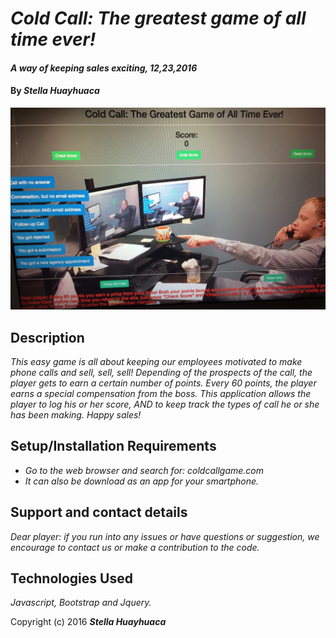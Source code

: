 # _Cold Call: The greatest game of all time ever!_

#### _A way of keeping sales exciting, 12,23,2016_

#### By _**Stella Huayhuaca**_

![screenshot](coldcall.JPG)

## Description

_This easy game is all about keeping our employees motivated to make phone calls and sell, sell, sell! Depending of the prospects of the call, the player gets to earn a certain number of points. Every 60 points, the player earns a special compensation from the boss. This application allows the player to log his or her score, AND to keep track the types of call he or she has been making. Happy sales!_

## Setup/Installation Requirements

* _Go to the web browser and search for: coldcallgame.com_
* _It can also be download as an app for your smartphone._

## Support and contact details

_Dear player: if you run into any issues or have questions or suggestion, we encourage to contact us or make a contribution to the code._

## Technologies Used

_Javascript, Bootstrap and Jquery._

Copyright (c) 2016 **_Stella Huayhuaca_**
